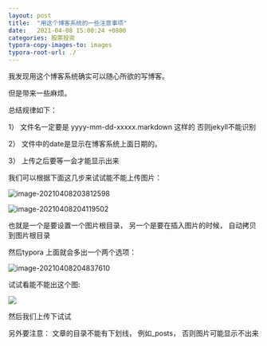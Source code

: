```yaml
---
layout: post
title:  "用这个博客系统的一些注意事项"
date:   2021-04-08 15:00:24 +0800
categories: 股票投资
typora-copy-images-to: images
typora-root-url: ./
---
```




我发现用这个博客系统确实可以随心所欲的写博客。 

但是带来一些麻烦。 



总结规律如下： 

1） 文件名一定要是  yyyy-mm-dd-xxxxx.markdown 这样的  否则jekyll不能识别

2） 文件中的date是显示在博客系统上面日期的。

3） 上传之后要等一会才能显示出来



我们可以根据下面这几步来试试能不能上传图片：

![image-20210408203812598](/images/image-20210408203812598.png)



![image-20210408204119502](/images/image-20210408204119502.png)

也就是一个是要设置一个图片根目录， 另一个是要在插入图片的时候， 自动拷贝到图片根目录



然后typora 上面就会多出一个两个选项： 

![image-20210408204837610](/images/image-20210408204837610.png)





试试看能不能出这个图:

![](/开元砸妈妈.bmp)



然后我们上传下试试 



另外要注意： 文章的目录不能有下划线， 例如_posts， 否则图片可能显示不出来





